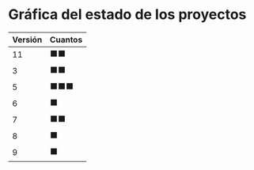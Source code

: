 # Gráfica del estado de los proyectos


| Versión | Cuantos               |
|---------|-----------------------|
| 11 | ⬛⬛|
| 3 | ⬛⬛|
| 5 | ⬛⬛⬛|
| 6 | ⬛|
| 7 | ⬛⬛|
| 8 | ⬛|
| 9 | ⬛|

